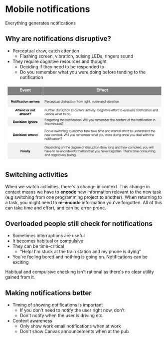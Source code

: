 # Mobile notifications
Everything generates notifications

## Why are notifications disruptive?
* Perceptual draw, catch attention
  * Flashing screen, vibration, pulsing LEDs, ringers sound
* They require cognitive resources and thought
  * Deciding if they need to be responded to
  * Do you remember what you were doing before tending to the notification

![Why notifications are disruptive](img/disruptive_notifications.png)

## Switching activities
When we switch activities, there's a change in context. This change in context means we have to **encode** new information relevant to the new task (e.g switching from one programming project to another). When returning to a task, you might need to **re-encode** information you've forgotten. All of this can take time and effort, and can be error-prone.

## Overloaded people still check for notifications
* Sometimes interruptions are useful
* It becomes habitual or compulsive
* They can be time-critical
  * "Help! I'm stuck at the train station and my phone is dying"
* You're feeling bored and nothing is going on. Notifications can be exciting

Habitual and compulsive checking isn't rational as there's no clear utility gained from it.

## Making notifications better
* Timing of showing notifications is important
  * If you don't need to notify the user right now, don't
  * Don't notify when the user is driving etc.
* Context awareness
  * Only show work email notifications when at work
  * Don't show Canvas announcements when at the pub

